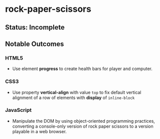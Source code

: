 # rock-paper-scissors
## Status: Incomplete
## Notable Outcomes
### HTML5
* Use element **progress** to create health bars for player and computer.

### CSS3
* Use property **vertical-align** with value `top` to fix default vertical alignment of a row of elements with **display** of `inline-block`

### JavaScript
* Manipulate the DOM by using object-oriented programming practices, converting a console-only version of rock paper scissors to a version playable in a web browser.